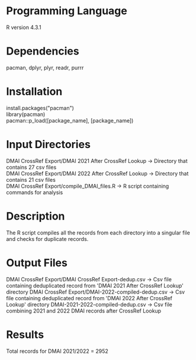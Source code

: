 # Programming Language
R version 4.3.1

# Dependencies
pacman, dplyr, plyr, readr, purrr

# Installation
install.packages("pacman")  
library(pacman)  
pacman::p_load([package_name], [package_name])

# Input Directories
DMAI CrossRef Export/DMAI 2021 After CrossRef Lookup -> Directory that contains 27 csv files  
DMAI CrossRef Export/DMAI 2022 After CrossRef Lookup -> Directory that contains 21 csv files  
DMAI CrossRef Export/compile_DMAI_files.R -> R script containing commands for analysis  

# Description
The R script compiles all the records from each directory into a singular file and checks for duplicate records. 

# Output Files
DMAI CrossRef Export/DMAI CrossRef Export-dedup.csv -> Csv file containing deduplicated record from 'DMAI 2021 After CrossRef Lookup' directory
DMAI CrossRef Export/DMAI-2022-compiled-dedup.csv -> Csv file containing deduplicated record from 'DMAI 2022 After CrossRef Lookup' directory
DMAI-2021-2022-compiled-dedup.csv -> Csv file combining 2021 and 2022 DMAI records after CrossRef Lookup

# Results
Total records for DMAI 2021/2022 = 2952
